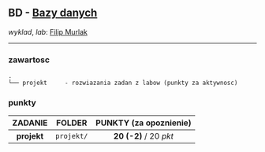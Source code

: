 ## BD - [Bazy danych](https://usosweb.uw.edu.pl/kontroler.php?_action=katalog2/przedmioty/pokazPrzedmiot&prz_kod=1000-213bBAD)

_wyklad_, _lab_: [Filip Murlak](https://usosweb.uw.edu.pl/kontroler.php?_action=katalog2/osoby/pokazOsobe&os_id=1826)

---

### zawartosc

```
.
└── projekt     - rozwiazania zadan z labow (punkty za aktywnosc)
```

### punkty

| ZADANIE     | FOLDER       | PUNKTY (za opoznienie) |
| :---------: | :----------: | :--------------------: |
| **projekt** | `projekt/`   | **20 (-2)** / 20 _pkt_ |
